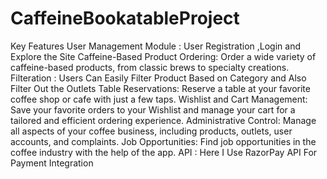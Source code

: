 # CaffeineBookatableProject
Key Features
User Management Module : User Registration ,Login and Explore the Site
Caffeine-Based Product Ordering: Order a wide variety of caffeine-based products, from classic brews to specialty creations.
Filteration : Users Can Easily Filter Product Based on Category and Also Filter Out the Outlets
Table Reservations: Reserve a table at your favorite coffee shop or cafe with just a few taps.
Wishlist and Cart Management: Save your favorite orders to your Wishlist and manage your cart for a tailored and efficient ordering experience.
Administrative Control: Manage all aspects of your coffee business, including products, outlets, user accounts, and complaints.
Job Opportunities: Find job opportunities in the coffee industry with the help of the app.
API : Here I Use RazorPay API For Payment Integration
